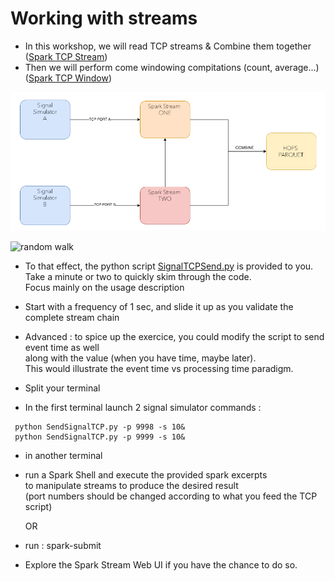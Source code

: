 # Working with streams 

- In this workshop, we will read TCP streams & Combine them together ([Spark TCP Stream](0.spark-tcp.py))
- Then we will perform come windowing compitations (count, average...) ([Spark TCP Window](1.spark-tcp-window.scala))

![spark stream](/res/img/spark-TCP-stream.png)

![random walk](https://miro.medium.com/max/4000/1*WABRtmAWBd0rmEOsbectRA.png)

- To that effect, the python script [SignalTCPSend.py](SignalTCPSend.py) is provided to you.   
  Take a minute or two to quickly skim through the code.  
  Focus mainly on the usage description
  
- Start with a frequency of 1 sec, and slide it up as you validate the complete stream chain 

- Advanced : to spice up the exercice, you could modify the script to send event time as well  
  along with the value (when you have time, maybe later).<br>
  This would illustrate the event time vs processing time paradigm.

- Split your terminal 

- In the first terminal launch 2 signal simulator commands :  
 ````
  python SendSignalTCP.py -p 9998 -s 10&
  python SendSignalTCP.py -p 9999 -s 10&
  ````
  
- in another terminal

- run a Spark Shell and execute the provided spark excerpts  
  to manipulate streams to produce the desired result  
  (port numbers should be changed according to what you feed the TCP script)
  
  OR
  
 - run : spark-submit
   
- Explore the Spark Stream Web UI if you have the chance to do so.  
  
